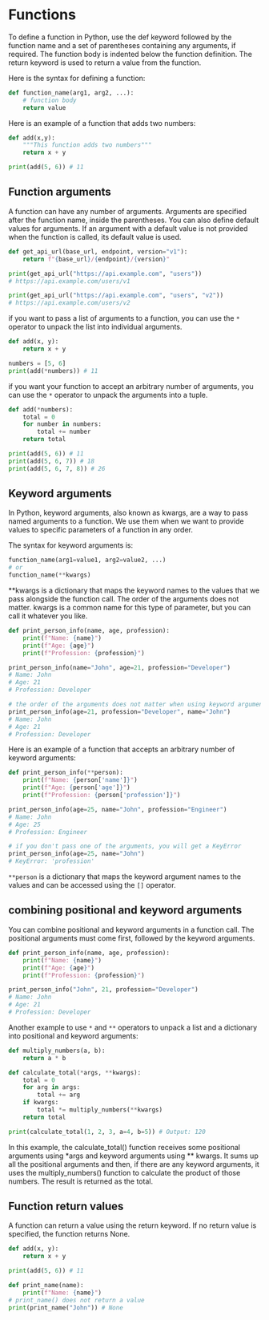 # Functions

To define a function in Python, use the def keyword followed by the function name and a set of parentheses containing any arguments, if required. The function body is indented below the function definition. The return keyword is used to return a value from the function.

Here is the syntax for defining a function:

```python
def function_name(arg1, arg2, ...):
    # function body
    return value
```

Here is an example of a function that adds two numbers:

```python {cmd}
def add(x,y):
    """This function adds two numbers"""
    return x + y

print(add(5, 6)) # 11
```

## Function arguments

A function can have any number of arguments. Arguments are specified after the function name, inside the parentheses. You can also define default values for arguments. If an argument with a default value is not provided when the function is called, its default value is used.

```python {cmd}
def get_api_url(base_url, endpoint, version="v1"):
    return f"{base_url}/{endpoint}/{version}"

print(get_api_url("https://api.example.com", "users")) 
# https://api.example.com/users/v1

print(get_api_url("https://api.example.com", "users", "v2"))
# https://api.example.com/users/v2
```

if you want to pass a list of arguments to a function, you can use the `*` operator to unpack the list into individual arguments.

```python {cmd}
def add(x, y):
    return x + y

numbers = [5, 6]
print(add(*numbers)) # 11
```

if you want your function to accept an arbitrary number of arguments, you can use the `*` operator to unpack the arguments into a tuple.

```python {cmd}
def add(*numbers):
    total = 0
    for number in numbers:
        total += number
    return total

print(add(5, 6)) # 11
print(add(5, 6, 7)) # 18
print(add(5, 6, 7, 8)) # 26
```

## Keyword arguments

In Python, keyword arguments, also known as kwargs, are a way to pass named arguments to a function. We use them when we want to provide values to specific parameters of a function in any order.

The syntax for keyword arguments is:

```python
function_name(arg1=value1, arg2=value2, ...)
# or
function_name(**kwargs)
```

**kwargs is a dictionary that maps the keyword names to the values that we pass alongside the function call. The order of the arguments does not matter. kwargs is a common name for this type of parameter, but you can call it whatever you like.

```python {cmd}
def print_person_info(name, age, profession):
    print(f"Name: {name}")
    print(f"Age: {age}")
    print(f"Profession: {profession}")

print_person_info(name="John", age=21, profession="Developer")
# Name: John
# Age: 21
# Profession: Developer

# the order of the arguments does not matter when using keyword arguments
print_person_info(age=21, profession="Developer", name="John")
# Name: John
# Age: 21
# Profession: Developer
```

Here is an example of a function that accepts an arbitrary number of keyword arguments:

```python {cmd}
def print_person_info(**person):
    print(f"Name: {person['name']}")
    print(f"Age: {person['age']}")
    print(f"Profession: {person['profession']}")

print_person_info(age=25, name="John", profession="Engineer")
# Name: John
# Age: 25
# Profession: Engineer

# if you don't pass one of the arguments, you will get a KeyError
print_person_info(age=25, name="John")
# KeyError: 'profession'
```

`**person` is a dictionary that maps the keyword argument names to the values and can be accessed using the `[]` operator.

## combining positional and keyword arguments

You can combine positional and keyword arguments in a function call. The positional arguments must come first, followed by the keyword arguments.

```python {cmd}
def print_person_info(name, age, profession):
    print(f"Name: {name}")
    print(f"Age: {age}")
    print(f"Profession: {profession}")

print_person_info("John", 21, profession="Developer")
# Name: John
# Age: 21
# Profession: Developer
```

Another example to use `*` and `**` operators to unpack a list and a dictionary into positional and keyword arguments:

```python {cmd}
def multiply_numbers(a, b):
    return a * b

def calculate_total(*args, **kwargs):
    total = 0
    for arg in args:
        total += arg
    if kwargs:
        total *= multiply_numbers(**kwargs)
    return total

print(calculate_total(1, 2, 3, a=4, b=5)) # Output: 120
```

In this example, the calculate_total() function receives some positional arguments using *args and keyword arguments using ** kwargs. It sums up all the positional arguments and then, if there are any keyword arguments, it uses the multiply_numbers() function to calculate the product of those numbers. The result is returned as the total.

## Function return values

A function can return a value using the return keyword. If no return value is specified, the function returns None.

```python {cmd}
def add(x, y):
    return x + y

print(add(5, 6)) # 11

def print_name(name):
    print(f"Name: {name}")
# print_name() does not return a value
print(print_name("John")) # None
```
